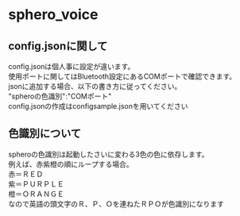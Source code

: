 ﻿# sphero_voice

## config.jsonに関して  

config.jsonは個人事に設定が違います。  
使用ポートに関してはBluetooth設定にあるCOMポートで確認できます。  
jsonに追加する場合、以下の書き方に従ってください。  
"spheroの色識別":"COMポート"  
config.jsonの作成はconfigsample.jsonを用いてください  
  
## 色識別について  

spheroの色識別は起動したさいに変わる3色の色に依存します。  
例えば、赤紫橙の順にループする場合。  
赤＝ＲＥＤ  
紫＝ＰＵＲＰＬＥ  
橙＝ＯＲＡＮＧＥ  
なので英語の頭文字のＲ、Ｐ、Ｏを連ねたＲＰＯが色識別になります  